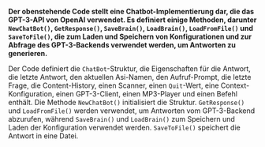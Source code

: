 
**Der obenstehende Code stellt eine Chatbot-Implementierung dar, die das GPT-3-API von OpenAI verwendet. Es definiert einige Methoden, darunter `NewChatBot()`, `GetResponse()`, `SaveBrain()`, `LoadBrain()`, `LoadFromFile()` und `SaveToFile()`, die zum Laden und Speichern von Konfigurationen und zur Abfrage des GPT-3-Backends verwendet werden, um Antworten zu generieren.**

Der Code definiert die `ChatBot`-Struktur, die Eigenschaften für die Antwort, die letzte Antwort, den aktuellen Asi-Namen, den Aufruf-Prompt, die letzte Frage, die Content-History, einen Scanner, einen `Quit`-Wert, eine Context-Konfiguration, einen GPT-3-Client, einen MP3-Player und einen Befehl enthält. Die Methode `NewChatBot()` initialisiert die Struktur. `GetResponse()` und `LoadFromFile()` werden verwendet, um Antworten vom GPT-3-Backend abzurufen, während `SaveBrain()` und `LoadBrain()` zum Speichern und Laden der Konfiguration verwendet werden. `SaveToFile()` speichert die Antwort in eine Datei.